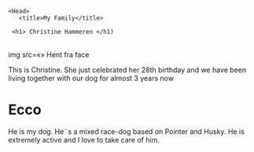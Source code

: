 <html>

    <Head>
       <title>My Family</title>

     <h1> Christine Hammeren </h1)

<br>img src=«» Hent fra face

<p> This is Christine. She just celebrated her 28th birthday and we have been living together with our dog for almost 3 years now </p>


<h1> Ecco </h1>
<p> He is my dog. He¨s a mixed race-dog based on Pointer and Husky. He is extremely active and I love to take care of him. </p>

